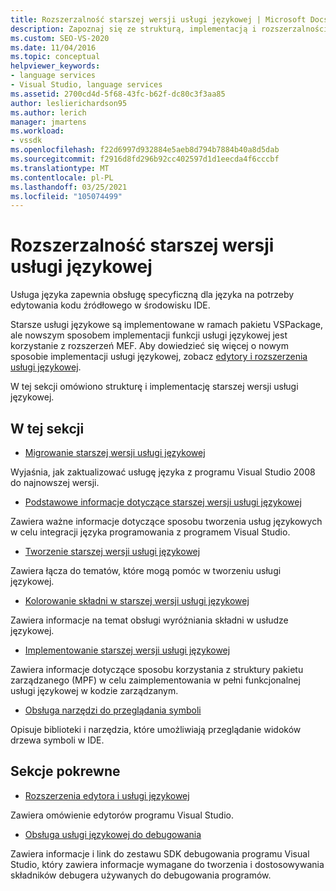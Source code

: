 ```yaml
---
title: Rozszerzalność starszej wersji usługi językowej | Microsoft Docs
description: Zapoznaj się ze strukturą, implementacją i rozszerzalnością starszych usług językowych w programie Visual Studio.
ms.custom: SEO-VS-2020
ms.date: 11/04/2016
ms.topic: conceptual
helpviewer_keywords:
- language services
- Visual Studio, language services
ms.assetid: 2700cd4d-5f68-43fc-b62f-dc80c3f3aa85
author: leslierichardson95
ms.author: lerich
manager: jmartens
ms.workload:
- vssdk
ms.openlocfilehash: f22d6997d932884e5aeb8d794b7884b40a8d5dab
ms.sourcegitcommit: f2916d8fd296b92cc402597d1d1eecda4f6cccbf
ms.translationtype: MT
ms.contentlocale: pl-PL
ms.lasthandoff: 03/25/2021
ms.locfileid: "105074499"
---
```

# <a name="legacy-language-service-extensibility"></a>Rozszerzalność starszej wersji usługi językowej
Usługa języka zapewnia obsługę specyficzną dla języka na potrzeby edytowania kodu źródłowego w środowisku IDE.

 Starsze usługi językowe są implementowane w ramach pakietu VSPackage, ale nowszym sposobem implementacji funkcji usługi językowej jest korzystanie z rozszerzeń MEF. Aby dowiedzieć się więcej o nowym sposobie implementacji usługi językowej, zobacz [edytory i rozszerzenia usługi językowej](../../extensibility/editor-and-language-service-extensions.md).

 W tej sekcji omówiono strukturę i implementację starszej wersji usługi językowej.

## <a name="in-this-section"></a>W tej sekcji
- [Migrowanie starszej wersji usługi językowej](../../extensibility/internals/migrating-a-legacy-language-service.md)

 Wyjaśnia, jak zaktualizować usługę języka z programu Visual Studio 2008 do najnowszej wersji.

- [Podstawowe informacje dotyczące starszej wersji usługi językowej](../../extensibility/internals/legacy-language-service-essentials.md)

 Zawiera ważne informacje dotyczące sposobu tworzenia usług językowych w celu integracji języka programowania z programem Visual Studio.

- [Tworzenie starszej wersji usługi językowej](../../extensibility/internals/developing-a-legacy-language-service.md)

 Zawiera łącza do tematów, które mogą pomóc w tworzeniu usługi językowej.

- [Kolorowanie składni w starszej wersji usługi językowej](../../extensibility/internals/syntax-coloring-in-a-legacy-language-service.md)

 Zawiera informacje na temat obsługi wyróżniania składni w usłudze językowej.

- [Implementowanie starszej wersji usługi językowej](../../extensibility/internals/implementing-a-legacy-language-service1.md)

 Zawiera informacje dotyczące sposobu korzystania z struktury pakietu zarządzanego (MPF) w celu zaimplementowania w pełni funkcjonalnej usługi językowej w kodzie zarządzanym.

- [Obsługa narzędzi do przeglądania symboli](../../extensibility/internals/supporting-symbol-browsing-tools.md)

 Opisuje biblioteki i narzędzia, które umożliwiają przeglądanie widoków drzewa symboli w IDE.

## <a name="related-sections"></a>Sekcje pokrewne
- [Rozszerzenia edytora i usługi językowej](../../extensibility/editor-and-language-service-extensions.md)

 Zawiera omówienie edytorów programu Visual Studio.

- [Obsługa usługi językowej do debugowania](../../extensibility/internals/language-service-support-for-debugging.md)

 Zawiera informacje i link do zestawu SDK debugowania programu Visual Studio, który zawiera informacje wymagane do tworzenia i dostosowywania składników debugera używanych do debugowania programów.
